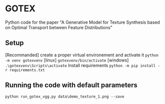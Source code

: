 # GOTEX
Python code for the paper "A Generative Model for Texture Synthesis based on Optimal Transport between Feature Distributions"

## Setup

[Recommanded] create a proper virtual environement and activate it
`python -m venv gotexvenv`
[linux] `gotexvenv/bin/activate` [windows] `.\gotexvenv\Scripts\activate`
Install requirements 
`python -m pip install -r requirements.txt`

## Running the code with default parameters

`python run_gotex_vgg.py data\demo_texture_1.png --save`

